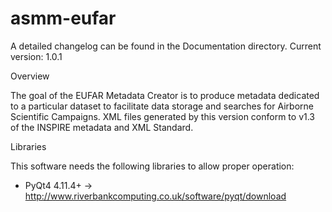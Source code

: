 # asmm-eufar

A detailed changelog can be found in the Documentation directory.
Current version: 1.0.1

Overview

The goal of the EUFAR Metadata Creator is to produce metadata dedicated to a particular dataset to facilitate data storage and searches for Airborne Scientific Campaigns. XML files generated by this version conform to v1.3 of the INSPIRE metadata and XML Standard.


Libraries

This software needs the following libraries to allow proper operation:
  - PyQt4 4.11.4+ -> http://www.riverbankcomputing.co.uk/software/pyqt/download
